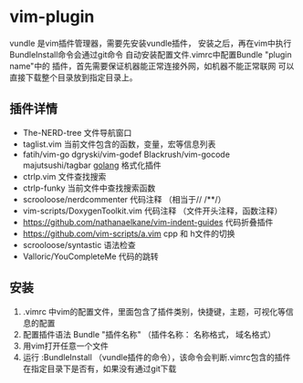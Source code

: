 # vim-plugin
vundle 是vim插件管理器，需要先安装vundle插件，
安装之后，再在vim中执行BundleInstall命令会通过git命令
自动安装配置文件.vimrc中配置Bundle "plugin name"中的
插件，首先需要保证机器能正常连接外网，如机器不能正常联网
可以直接下载整个目录放到指定目录上。
## 插件详情
* The-NERD-tree 文件导航窗口
* taglist.vim 当前文件包含的函数，变量，宏等信息列表
* fatih/vim-go dgryski/vim-godef Blackrush/vim-gocode majutsushi/tagbar [golang](https://golang.org/) 格式化插件
* ctrlp.vim 文件查找搜索
* ctrlp-funky 当前文件中查找搜索函数
* scrooloose/nerdcommenter 代码注释 （相当于// /**/）
* vim-scripts/DoxygenToolkit.vim 代码注释 （文件开头注释，函数注释）
* https://github.com/nathanaelkane/vim-indent-guides 代码折叠插件
* https://github.com/vim-scripts/a.vim cpp 和 h文件的切换
* scrooloose/syntastic 语法检查
* Valloric/YouCompleteMe 代码的跳转
## 安装
1. .vimrc 中vim的配置文件，里面包含了插件类别，快捷键，主题，可视化等信息的配置
2. 配置插件语法 Bundle "插件名称"  （插件名称： 名称格式， 域名格式）
3. 用vim打开任意一个文件
4. 运行 :BundleInstall （vundle插件的命令），该命令会判断.vimrc包含的插件在指定目录下是否有，如果没有通过git下载

